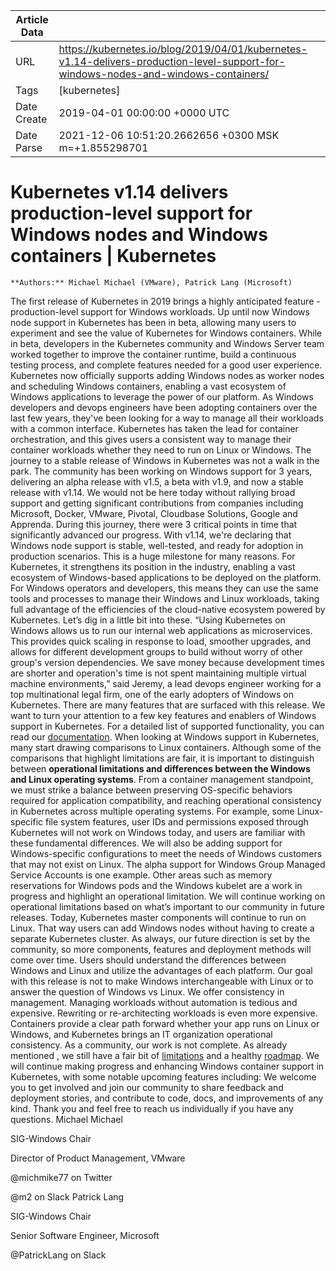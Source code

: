 |             Article Data             ||
| ----------------- | ----------------- |
| URL               | https://kubernetes.io/blog/2019/04/01/kubernetes-v1.14-delivers-production-level-support-for-windows-nodes-and-windows-containers/        |
| Tags              | [kubernetes]       |
| Date Create       | 2019-04-01 00:00:00 &#43;0000 UTC |
| Date Parse        | 2021-12-06 10:51:20.2662656 &#43;0300 MSK m=&#43;1.855298701  |

# Kubernetes v1.14 delivers production-level support for Windows nodes and Windows containers | Kubernetes

	
	
	
	
	**Authors:** Michael Michael (VMware), Patrick Lang (Microsoft)
The first release of Kubernetes in 2019 brings a highly anticipated feature -  production-level support for Windows workloads. Up until now Windows node support in Kubernetes has been in beta, allowing many users to experiment and see the value of Kubernetes for Windows containers. While in beta, developers in the Kubernetes community and Windows Server team worked together to improve the container runtime, build a continuous testing process, and complete features needed for a good user experience. Kubernetes now officially supports adding Windows nodes as worker nodes and scheduling Windows containers, enabling a vast ecosystem of Windows applications to leverage the power of our platform.
As Windows developers and devops engineers have been adopting containers over the last few years, they&#39;ve been looking for a way to manage all their workloads with a common interface. Kubernetes has taken the lead for container orchestration, and this gives users a consistent way to manage their container workloads whether they need to run on Linux or Windows.
The journey to a stable release of Windows in Kubernetes was not a walk in the park. The community has been working on Windows support for 3 years, delivering an alpha release with v1.5, a beta with v1.9, and now a stable release with v1.14. We would not be here today without rallying broad support and getting significant contributions from companies including Microsoft, Docker, VMware, Pivotal, Cloudbase Solutions, Google and Apprenda. During this journey, there were 3 critical points in time that significantly advanced our progress.
With v1.14, we&#39;re declaring that Windows node support is stable, well-tested, and ready for adoption in production scenarios. This is a huge milestone for many reasons. For Kubernetes, it strengthens its position in the industry, enabling a vast ecosystem of Windows-based applications to be deployed on the platform. For Windows operators and developers, this means they can use the same tools and processes to manage their Windows and Linux workloads, taking full advantage of the efficiencies of the cloud-native ecosystem powered by Kubernetes. Let’s dig in a little bit into these.
“Using Kubernetes on Windows allows us to run our internal web applications as microservices. This provides quick scaling in response to load, smoother upgrades, and allows for different development groups to build without worry of other group&#39;s version dependencies. We save money because development times are shorter and operation&#39;s time is not spent maintaining multiple virtual machine environments,” said Jeremy, a lead devops engineer working for a top multinational legal firm, one of the early adopters of Windows on Kubernetes.
There are many features that are surfaced with this release. We want to turn your attention to a few key features and enablers of Windows support in Kubernetes. For a detailed list of supported functionality, you can read our [documentation](https://kubernetes.io/docs/setup/windows/intro-windows-in-kubernetes/#supported-functionality).
When looking at Windows support in Kubernetes, many start drawing comparisons to Linux containers. Although some of the comparisons that highlight limitations are fair, it is important to distinguish between **operational limitations and differences between the Windows and Linux operating systems**. From a container management standpoint, we must  strike a balance between preserving OS-specific behaviors required for application compatibility, and reaching operational consistency in Kubernetes across multiple operating systems. For example, some Linux-specific file system features, user IDs and permissions exposed through Kubernetes will not work on Windows today, and users are familiar with these fundamental differences. We will also be adding support for Windows-specific configurations to meet the needs of Windows customers that may not exist on Linux. The alpha support for Windows Group Managed Service Accounts is one example. Other areas such as memory reservations for Windows pods and the Windows kubelet are a work in progress and highlight an operational limitation. We will continue working on operational limitations based on what’s important to our community in future releases.
Today, Kubernetes master components will continue to run on Linux. That way users can add Windows nodes without having to create a separate Kubernetes cluster. As always, our future direction is set by the community, so more components, features and deployment methods will come over time. Users should understand the differences between Windows and Linux and utilize the advantages of each platform. Our goal with this release is not to make Windows interchangeable with Linux or to answer the question of Windows vs Linux. We offer consistency in management. Managing workloads without automation is tedious and expensive. Rewriting or re-architecting workloads is even more expensive. Containers provide a clear path forward whether your app runs on Linux or Windows, and Kubernetes brings an IT organization operational consistency.
As a community, our work is not complete. As already mentioned , we still have a fair bit of [limitations](https://kubernetes.io/docs/setup/windows/intro-windows-in-kubernetes/#limitations) and a healthy [roadmap](https://kubernetes.io/docs/setup/windows/intro-windows-in-kubernetes/#what-s-next). We will continue making progress and enhancing Windows container support in Kubernetes, with some notable upcoming features including:
We welcome you to get involved and join our community to share feedback and deployment stories, and contribute to code, docs, and improvements of any kind.
Thank you and feel free to reach us individually if you have any questions.
Michael Michael

SIG-Windows Chair

Director of Product Management, VMware

@michmike77 on Twitter

@m2 on Slack
Patrick Lang

SIG-Windows Chair

Senior Software Engineer, Microsoft

@PatrickLang on Slack


	

	



